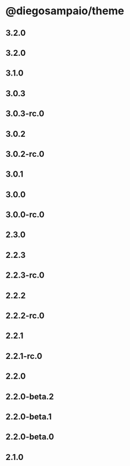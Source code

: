 # @diegosampaio/theme

## 3.2.0

## 3.2.0

## 3.1.0

## 3.0.3

## 3.0.3-rc.0

## 3.0.2

## 3.0.2-rc.0

## 3.0.1

## 3.0.0

## 3.0.0-rc.0

## 2.3.0

## 2.2.3

## 2.2.3-rc.0

## 2.2.2

## 2.2.2-rc.0

## 2.2.1

## 2.2.1-rc.0

## 2.2.0

## 2.2.0-beta.2

## 2.2.0-beta.1

## 2.2.0-beta.0

## 2.1.0

